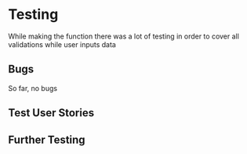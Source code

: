 
# Testing

While making the function there was a lot of testing in order to cover all validations while user inputs data

## Bugs

So far, no bugs

## Test User Stories
## Further Testing
